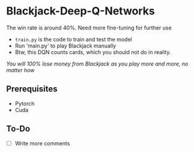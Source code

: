 # Blackjack-Deep-Q-Networks

The win rate is around 40%. Need more fine-tuning for further use

- `train.py` is the code to train and test the model
- Run 'main.py' to play Blackjack manually
- Btw, this DQN counts cards, which you should not do in reality.

*You will 100% lose money from Blackjack as you play more and more, no matter how*

## Prerequisites
- Pytorch
- Cuda

## To-Do
- [ ] Write more comments
